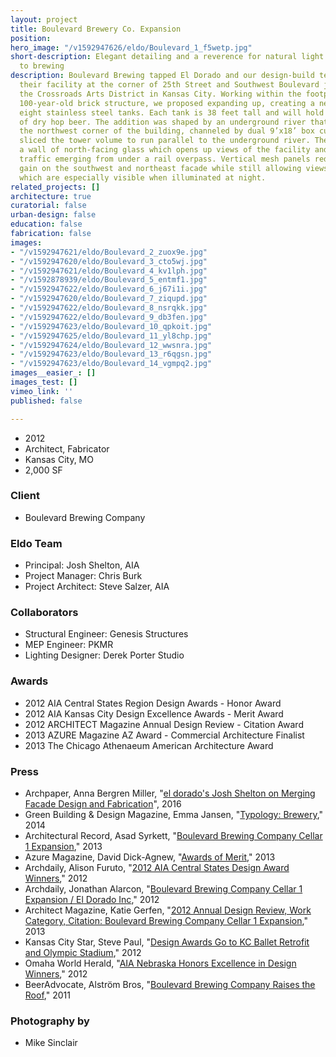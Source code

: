 ```yaml
---
layout: project
title: Boulevard Brewery Co. Expansion
position: 
hero_image: "/v1592947626/eldo/Boulevard_1_f5wetp.jpg"
short-description: Elegant detailing and a reverence for natural light create a cathedral
  to brewing
description: Boulevard Brewing tapped El Dorado and our design-build team to expand
  their facility at the corner of 25th Street and Southwest Boulevard just west of
  the Crossroads Arts District in Kansas City. Working within the footprint of a historic
  100-year-old brick structure, we proposed expanding up, creating a new tower for
  eight stainless steel tanks. Each tank is 38 feet tall and will hold 300 barrels
  of dry hop beer. The addition was shaped by an underground river that runs below
  the northwest corner of the building, channeled by dual 9’x18’ box culverts. We
  sliced the tower volume to run parallel to the underground river. The “slice” created
  a wall of north-facing glass which opens up views of the facility and engages southbound
  traffic emerging from under a rail overpass. Vertical mesh panels reduce solar heat
  gain on the southwest and northeast facade while still allowing views of the tanks,
  which are especially visible when illuminated at night.
related_projects: []
architecture: true
curatorial: false
urban-design: false
education: false
fabrication: false
images:
- "/v1592947621/eldo/Boulevard_2_zuox9e.jpg"
- "/v1592947620/eldo/Boulevard_3_cto5wj.jpg"
- "/v1592947621/eldo/Boulevard_4_kv1lph.jpg"
- "/v1592878939/eldo/Boulevard_5_entmf1.jpg"
- "/v1592947622/eldo/Boulevard_6_j67i1i.jpg"
- "/v1592947620/eldo/Boulevard_7_ziqupd.jpg"
- "/v1592947622/eldo/Boulevard_8_nsrqkk.jpg"
- "/v1592947622/eldo/Boulevard_9_db3fen.jpg"
- "/v1592947623/eldo/Boulevard_10_qpkoit.jpg"
- "/v1592947625/eldo/Boulevard_11_yl8chp.jpg"
- "/v1592947624/eldo/Boulevard_12_wwsnra.jpg"
- "/v1592947623/eldo/Boulevard_13_r6qgsn.jpg"
- "/v1592947623/eldo/Boulevard_14_vgmpq2.jpg"
images__easier_: []
images_test: []
vimeo_link: ''
published: false

---
```

* 2012
* Architect, Fabricator
* Kansas City, MO
* 2,000 SF

### Client

* Boulevard Brewing Company

### Eldo Team

* Principal: Josh Shelton, AIA
* Project Manager: Chris Burk
* Project Architect: Steve Salzer, AIA

### Collaborators

* Structural Engineer: Genesis Structures
* MEP Engineer: PKMR
* Lighting Designer: Derek Porter Studio

### Awards

* 2012 AIA Central States Region Design Awards - Honor Award
* 2012 AIA Kansas City Design Excellence Awards - Merit Award
* 2012 ARCHITECT Magazine Annual Design Review - Citation Award
* 2013 AZURE Magazine AZ Award - Commercial Architecture Finalist
* 2013 The Chicago Athenaeum American Architecture Award

### Press

* Archpaper, Anna Bergren Miller, "[el dorado's Josh Shelton on Merging Facade Design and Fabrication](https://archpaper.com/2016/07/el-dorado-josh-shelton-facade-design-fabrication/ )", 2016
* Green Building & Design Magazine, Emma Jansen, "[Typology: Brewery](https://gbdmagazine.com/2014/30-typology/ )," 2014
* Architectural Record, Asad Syrkett, "[Boulevard Brewing Company Cellar 1 Expansion](https://www.architecturalrecord.com/articles/7406-boulevard-brewing-company-cellar-1-expansion?v=preview )," 2013
* Azure Magazine, David Dick-Agnew, "[Awards of Merit](assets.ctfassets.net/7ceafwpo4r5g/5RcYWGu3TXcPAKYSiyQflP/ca4cd4422bce46a0632e634602577612/201308_Azure_Magazine_AZ_Awards_The_Best_of_Arch_and_Design.pdf)," 2013
* Archdaily, Alison Furuto, "[2012 AIA Central States Design Award Winners]( https://www.archdaily.com/280308/2012-aia-central-states-design-award-winners)," 2012
* Archdaily, Jonathan Alarcon, "[Boulevard Brewing Company Cellar 1 Expansion / El Dorado Inc](https://www.archdaily.com/281598/boulevard-brewing-company-cellar-1-expansion-el-dorado)," 2012
* Architect Magazine, Katie Gerfen, "[2012 Annual Design Review, Work Category, Citation: Boulevard Brewing Company Cellar 1 Expansion](https://www.architectmagazine.com/awards/annual-design-review/2012-annual-design-review-work-category-citation-boulevard-brewing-company-cellar-1-expansion_o)," 2013
* Kansas City Star, Steve Paul, "[Design Awards Go to KC Ballet Retrofit and Olympic Stadium](assets.ctfassets.net/7ceafwpo4r5g/6HEanmsB8dUHkUP3R4oieH/0eca8dcaa3000697eaf119c6aff3e5b4/2012-Kansas_City_Star-Design_Awards_go_to_KC_Ballet.pdf)," 2012
* Omaha World Herald, "[AIA Nebraska Honors Excellence in Design Winners](downloads.ctfassets.net/7ceafwpo4r5g/5x0fFssw93zpdg4GzLTeib/c7d5a9bf9fce5bc7bccfa1f2f5f81a68/2012-Omaha_World_Herald-Central_States_Regional_Awards.pdf)," 2012
* BeerAdvocate, Alström Bros, "[Boulevard Brewing Company Raises the Roof](assets.ctfassets.net/7ceafwpo4r5g/5BtuORuTUAhKEm0bMLpvHL/2abacbb7eb88cf5a75da9831f81dacc2/2011-BeerAdvocate.com-Blvd_Brewing_Exp.pdf )," 2011

### Photography by

* Mike Sinclair